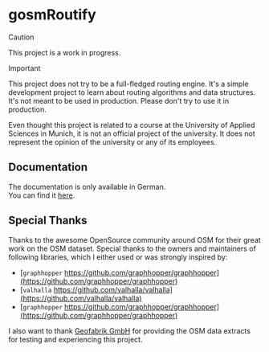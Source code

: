 # gosmRoutify

> [!CAUTION]
> This project is a work in progress.

> [!IMPORTANT]
> This project does not try to be a full-fledged routing engine.
> It's a simple development project to learn about routing algorithms and data structures. \
> It's not meant to be used in production. Please don't try to use it in production.
> 
> Even thought this project is related to a course at the University of Applied Sciences in Munich,
> it is not an official project of the university. It does not represent the opinion of the university
> or any of its employees.

## Documentation

The documentation is only available in German. \
You can find it [here]().

## Special Thanks

Thanks to the awesome OpenSource community around OSM for their great work on the OSM dataset.
Special thanks to the owners and maintainers of following libraries, which I either used or was strongly inspired by:

- [`graphhopper` https://github.com/graphhopper/graphhopper](https://github.com/graphhopper/graphhopper)
- [`valhalla` https://github.com/valhalla/valhalla](https://github.com/valhalla/valhalla)
- [`graphhopper` https://github.com/graphhopper/graphhopper](https://github.com/graphhopper/graphhopper)

I also want to thank [Geofabrik GmbH](https://www.geofabrik.de/) for providing the OSM data extracts for testing and experiencing this project.